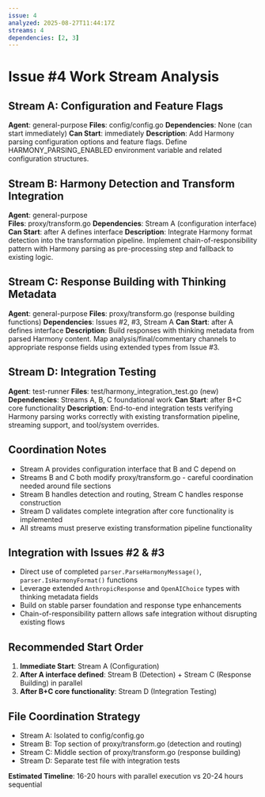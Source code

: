 ```yaml
---
issue: 4
analyzed: 2025-08-27T11:44:17Z
streams: 4
dependencies: [2, 3]
---
```


# Issue #4 Work Stream Analysis

## Stream A: Configuration and Feature Flags
**Agent**: general-purpose
**Files**: config/config.go
**Dependencies**: None (can start immediately)
**Can Start**: immediately
**Description**: Add Harmony parsing configuration options and feature flags. Define HARMONY_PARSING_ENABLED environment variable and related configuration structures.

## Stream B: Harmony Detection and Transform Integration
**Agent**: general-purpose  
**Files**: proxy/transform.go
**Dependencies**: Stream A (configuration interface)
**Can Start**: after A defines interface
**Description**: Integrate Harmony format detection into the transformation pipeline. Implement chain-of-responsibility pattern with Harmony parsing as pre-processing step and fallback to existing logic.

## Stream C: Response Building with Thinking Metadata
**Agent**: general-purpose
**Files**: proxy/transform.go (response building functions)
**Dependencies**: Issues #2, #3, Stream A
**Can Start**: after A defines interface
**Description**: Build responses with thinking metadata from parsed Harmony content. Map analysis/final/commentary channels to appropriate response fields using extended types from Issue #3.

## Stream D: Integration Testing
**Agent**: test-runner
**Files**: test/harmony_integration_test.go (new)
**Dependencies**: Streams A, B, C foundational work
**Can Start**: after B+C core functionality
**Description**: End-to-end integration tests verifying Harmony parsing works correctly with existing transformation pipeline, streaming support, and tool/system overrides.

## Coordination Notes
- Stream A provides configuration interface that B and C depend on
- Streams B and C both modify proxy/transform.go - careful coordination needed around file sections
- Stream B handles detection and routing, Stream C handles response construction
- Stream D validates complete integration after core functionality is implemented
- All streams must preserve existing transformation pipeline functionality

## Integration with Issues #2 & #3
- Direct use of completed `parser.ParseHarmonyMessage()`, `parser.IsHarmonyFormat()` functions
- Leverage extended `AnthropicResponse` and `OpenAIChoice` types with thinking metadata fields
- Build on stable parser foundation and response type enhancements
- Chain-of-responsibility pattern allows safe integration without disrupting existing flows

## Recommended Start Order
1. **Immediate Start**: Stream A (Configuration)
2. **After A interface defined**: Stream B (Detection) + Stream C (Response Building) in parallel
3. **After B+C core functionality**: Stream D (Integration Testing)

## File Coordination Strategy
- Stream A: Isolated to config/config.go
- Stream B: Top section of proxy/transform.go (detection and routing)
- Stream C: Middle section of proxy/transform.go (response building)
- Stream D: Separate test file with integration tests

**Estimated Timeline**: 16-20 hours with parallel execution vs 20-24 hours sequential